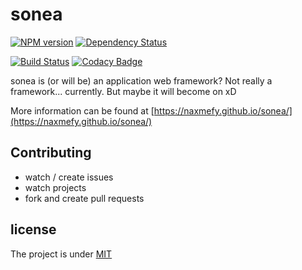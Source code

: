 sonea
=====

[![NPM version](https://badge.fury.io/js/sonea.svg)](http://badge.fury.io/js/sonea)
[![Dependency Status](https://gemnasium.com/naxmefy/sonea.svg)](https://gemnasium.com/naxmefy/sonea)

[![Build Status](https://travis-ci.org/naxmefy/sonea.svg?branch=master)](https://travis-ci.org/naxmefy/sonea)
[![Codacy Badge](https://api.codacy.com/project/badge/Grade/807d6f24e7bf4340b45c702b369285e1)](https://www.codacy.com/app/naxmefy/sonea?utm_source=github.com&amp;utm_medium=referral&amp;utm_content=naxmefy/sonea&amp;utm_campaign=Badge_Grade)

sonea is (or will be) an application web framework? Not really a framework...
currently. But maybe it will become on xD

More information can be found at [https://naxmefy.github.io/sonea/](https://naxmefy.github.io/sonea/)

## Contributing

* watch / create issues
* watch projects
* fork and create pull requests

## license

The project is under [MIT](https://github.com/naxmefy/LICENSE)